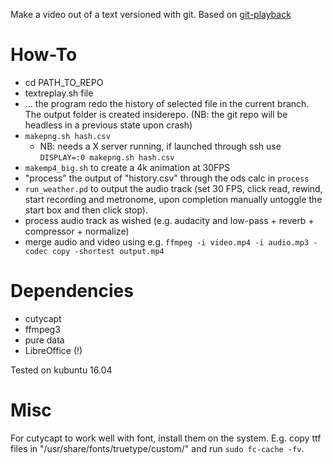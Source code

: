 
Make a video out of a text versioned with git. Based on [git-playback](https://github.com/mmozuras/git-playback)

# How-To

- cd PATH_TO_REPO
- textreplay.sh file
- ... the program redo the history of selected file in the current branch. The output folder is created insiderepo. (NB: the git repo will be headless in a previous state upon crash)
- `makepng.sh hash.csv` 
    - NB: needs a X server running, if launched through ssh use `DISPLAY=:0 makepng.sh hash.csv`
- `makemp4_big.sh` to create a 4k animation at 30FPS
- "process" the output of "history.csv" through the ods calc in `process`
- `run_weather.pd` to output the audio track (set 30 FPS, click read, rewind, start recording and metronome, upon completion manually untoggle the start box and then click stop).
- process audio track as wished (e.g. audacity and low-pass + reverb + compressor + normalize)
- merge audio and video using e.g. `ffmpeg -i video.mp4 -i audio.mp3 -codec copy -shortest output.mp4`

# Dependencies

- cutycapt
- ffmpeg3
- pure data
- LibreOffice (!)

Tested on kubuntu 16.04

# Misc

For cutycapt to work well with font, install them on the system. E.g. copy ttf files in "/usr/share/fonts/truetype/custom/" and run `sudo fc-cache -fv`.
